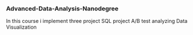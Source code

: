 ### Advanced-Data-Analysis-Nanodegree
In this course i implement three project 
SQL project
A/B test analyzing
Data Visualization

